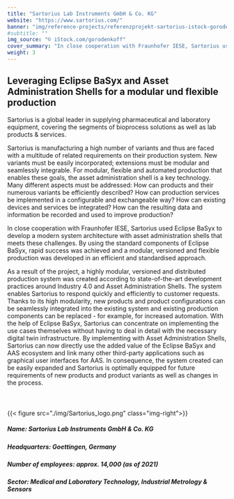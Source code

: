 ```yaml
---
title: "Sartorius Lab Instruments GmbH & Co. KG"
website: "https://www.sartorius.com/"
banner: "img/reference-projects/referenzprojekt-sartorius-istock-gorodenkoff-fraunhofer-iese.jpg"
#subtitle: ""
img_source: "© iStock.com/gorodenkoff"
cover_summary: "In close cooperation with Fraunhofer IESE, Sartorius used Eclipse BaSyx to develop a modern system architecture with asset administration shells that supports the manufacturing of a high number of product variants. By using the standard components of Eclipse BaSyx, rapid success was achieved and a modular, versioned and flexible production was developed in an efficient and standardized approach."
weight: 3
---
```


## Leveraging Eclipse BaSyx and Asset Administration Shells for a modular und flexible production 

Sartorius is a global leader in supplying pharmaceutical and laboratory equipment, covering the segments of bioprocess solutions as well as lab products & services. 

Sartorius is manufacturing a high number of variants and thus are faced with a multitude of related requirements on their production system. New variants must be easily incorporated; extensions must be modular and seamlessly integrable. For modular, flexible and automated production that enables these goals, the asset administration shell is a key technology. Many different aspects must be addressed: How can products and their numerous variants be efficiently described? How can production services be implemented in a configurable and exchangeable way? How can existing devices and services be integrated? How can the resulting data and information be recorded and used to improve production?

In close cooperation with Fraunhofer IESE, Sartorius used Eclipse BaSyx to develop a modern system architecture with asset administration shells that meets these challenges.  By using the standard components of Eclipse BaSyx, rapid success was achieved and a modular, versioned and flexible production was developed in an efficient and standardised approach. 

As a result of the project, a highly modular, versioned and distributed production system was created according to state-of-the-art development practices around Industry 4.0 and Asset Administration Shells. The system enables Sartorius to respond quickly and efficiently to customer requests. Thanks to its high modularity, new products and product configurations can be seamlessly integrated into the existing system and existing production components can be replaced - for example, for increased automation. With the help of Eclipse BaSyx, Sartorius can concentrate on implementing the use cases themselves without having to deal in detail with the necessary digital twin infrastructure. By implementing with Asset Administration Shells, Sartorius can now directly use the added value of the Eclipse BaSyx and AAS ecosystem and link many other third-party applications such as graphical user interfaces for AAS. In consequence, the system created can be easily expanded and Sartorius is optimally equipped for future requirements of new products and product variants as well as changes in the process.


<!--
 <div style="display: flex; align-items: stretch;  width: 100%; height: 100%;">
  <div style="display: flex;">
    <img src="img/Sartorius_logo.png" width="70%" style="margin-top: 20px; margin-botton:50px; object-fit: contain;"/>
  </div>
 </div>
 -->

<div style="padding:25px 0 15px;">

{{< figure src="./img/Sartorius_logo.png" class="img-right">}}

##### Name:                Sartorius Lab Instruments GmbH & Co. KG
##### Headquarters:        Goettingen, Germany
##### Number of employees: approx. 14,000 (as of 2021)
##### Sector:              Medical and Laboratory Technology, Industrial Metrology & Sensors

</div>
